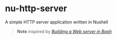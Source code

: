 # nu-http-server
A simple HTTP server application written in Nushell

> **Note**
> inspired by [_Building a Web server in Bash_]

[_Building a Web server in Bash_]: https://dev.to/leandronsp/building-a-web-server-in-bash-part-i-sockets-2n8b
